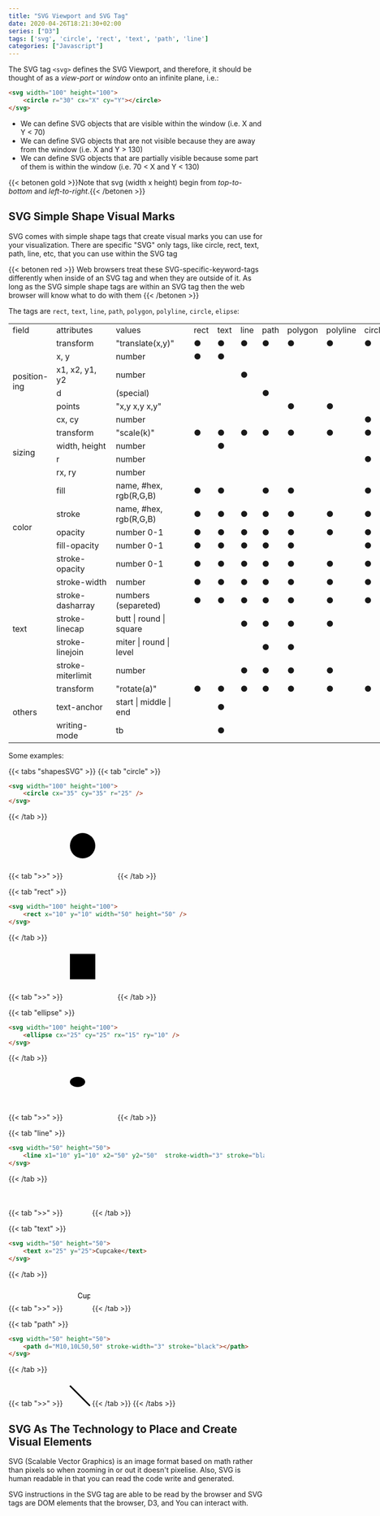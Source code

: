 ```yaml
---
title: "SVG Viewport and SVG Tag"
date: 2020-04-26T18:21:30+02:00
series: ["D3"]
tags: ['svg', 'circle', 'rect', 'text', 'path', 'line']
categories: ["Javascript"]
---
```


The SVG tag `<svg>` defines the SVG Viewport, and therefore, it should be thought of as a _view-port_ or _window_ onto an infinite plane, i.e.:

```html
<svg width="100" height="100">
	<circle r="30" cx="X" cy="Y"></circle>
</svg> 
```
- We can define SVG objects that are visible within the window (i.e. X and Y < 70)
- We can define SVG objects that are not visible because they are away from the window (i.e. X and Y > 130) 
- We can define SVG objects that are partially visible because some part of them is within the window (i.e. 70 < X and Y < 130)

{{< betonen gold >}}Note that svg (width x height) begin from _top-to-bottom_ and _left-to-right_.{{< /betonen >}}

## SVG Simple Shape Visual Marks 

SVG comes with simple shape tags that create visual marks you can use for your visualization. There are specific "SVG" only tags, like circle, rect, text, path, line, etc, that you can use within the SVG tag

{{< betonen red >}}
Web browsers treat these SVG-specific-keyword-tags differently when inside of an SVG tag and when they are outside of it. As long as the SVG simple shape tags are within an SVG tag then the web browser will know what to do with them
{{< /betonen >}}

The tags are `rect`, `text`, `line`, `path`, `polygon`, `polyline`, `circle`, `elipse`:

<table border=0 cellpadding=0 cellspacing=0 width=593 style='border-collapse:
 collapse;table-layout:fixed;width:615pt'>
 <col class=xl70 width=56 style='mso-width-source:userset;mso-width-alt:2048;
 width:42pt'>
 <col class=xl70 width=101 style='mso-width-source:userset;mso-width-alt:3693;
 width:76pt'>
 <col class=xl70 width=137 style='mso-width-source:userset;mso-width-alt:5010;
 width:103pt'>
 <col class=xl70 width=30 style='mso-width-source:userset;mso-width-alt:1097;
 width:23pt'>
 <col class=xl70 width=29 style='mso-width-source:userset;mso-width-alt:1060;
 width:22pt'>
 <col class=xl70 width=27 style='mso-width-source:userset;mso-width-alt:987;
 width:20pt'>
 <col class=xl70 width=32 style='mso-width-source:userset;mso-width-alt:1170;
 width:24pt'>
 <col class=xl70 width=51 style='mso-width-source:userset;mso-width-alt:1865;
 width:38pt'>
 <col class=xl70 width=50 style='mso-width-source:userset;mso-width-alt:1828;
 width:38pt'>
 <col class=xl70 width=39 style='mso-width-source:userset;mso-width-alt:1426;
 width:29pt'>
 <col class=xl70 width=41 style='mso-width-source:userset;mso-width-alt:1499;
 width:31pt'>
 <tr height=16 style='height:12.0pt'>
  <td height=16 class=xl65 width=56 style='height:12.0pt;width:42pt'>field</td>
  <td class=xl65 width=101 style='width:76pt'>attributes</td>
  <td class=xl65 width=137 style='width:103pt'>values</td>
  <td class=xl65 width=30 style='width:23pt'>rect</td>
  <td class=xl65 width=29 style='width:22pt'>text</td>
  <td class=xl65 width=27 style='width:20pt'>line</td>
  <td class=xl65 width=32 style='width:24pt'>path</td>
  <td class=xl65 width=51 style='width:38pt'>polygon</td>
  <td class=xl65 width=50 style='width:38pt'>polyline</td>
  <td class=xl65 width=39 style='width:29pt'>circle</td>
  <td class=xl65 width=41 style='width:31pt'>elipse</td>
 </tr>
 <tr height=16 style='height:12.0pt'>
  <td rowspan=6 height=96 class=xl66 width=56 style='height:72.0pt;width:42pt'>position-<br>
    ing</td>
  <td class=xl67>transform</td>
  <td class=xl67>&quot;translate(x,y)&quot;</td>
  <td class=xl68>&#9679;</td>
  <td class=xl68>&#9679;</td>
  <td class=xl68>&#9679;</td>
  <td class=xl68>&#9679;</td>
  <td class=xl68>&#9679;</td>
  <td class=xl68>&#9679;</td>
  <td class=xl68>&#9679;</td>
  <td class=xl68>&#9679;</td>
 </tr>
 <tr height=16 style='height:12.0pt'>
  <td height=16 class=xl67 style='height:12.0pt'>x, y</td>
  <td class=xl67>number</td>
  <td class=xl68>&#9679;</td>
  <td class=xl68>&#9679;</td>
  <td class=xl67></td>
  <td class=xl67></td>
  <td class=xl67></td>
  <td class=xl67></td>
  <td class=xl67></td>
  <td class=xl67></td>
 </tr>
 <tr height=16 style='height:12.0pt'>
  <td height=16 class=xl67 style='height:12.0pt'>x1, x2, y1, y2</td>
  <td class=xl67>number</td>
  <td class=xl67></td>
  <td class=xl67></td>
  <td class=xl68>&#9679;</td>
  <td class=xl67></td>
  <td class=xl67></td>
  <td class=xl67></td>
  <td class=xl67></td>
  <td class=xl67></td>
 </tr>
 <tr height=16 style='height:12.0pt'>
  <td height=16 class=xl67 style='height:12.0pt'>d</td>
  <td class=xl67>(special)</td>
  <td class=xl67></td>
  <td class=xl67></td>
  <td class=xl67></td>
  <td class=xl68>&#9679;</td>
  <td class=xl67></td>
  <td class=xl67></td>
  <td class=xl67></td>
  <td class=xl67></td>
 </tr>
 <tr height=16 style='height:12.0pt'>
  <td height=16 class=xl67 style='height:12.0pt'>points</td>
  <td class=xl67>&quot;x,y x,y x,y&quot;</td>
  <td class=xl67></td>
  <td class=xl67></td>
  <td class=xl67></td>
  <td class=xl67></td>
  <td class=xl68>&#9679;</td>
  <td class=xl68>&#9679;</td>
  <td class=xl67></td>
  <td class=xl67></td>
 </tr>
 <tr height=16 style='height:12.0pt'>
  <td height=16 class=xl67 style='height:12.0pt'>cx, cy</td>
  <td class=xl67>number</td>
  <td class=xl67></td>
  <td class=xl67></td>
  <td class=xl67></td>
  <td class=xl67></td>
  <td class=xl67></td>
  <td class=xl67></td>
  <td class=xl68>&#9679;</td>
  <td class=xl68>&#9679;</td>
 </tr>
 <tr height=16 style='height:12.0pt'>
  <td rowspan=4 height=64 class=xl65 style='height:48.0pt'>sizing</td>
  <td class=xl67>transform</td>
  <td class=xl67>&quot;scale(k)&quot;</td>
  <td class=xl68>&#9679;</td>
  <td class=xl68>&#9679;</td>
  <td class=xl68>&#9679;</td>
  <td class=xl68>&#9679;</td>
  <td class=xl68>&#9679;</td>
  <td class=xl68>&#9679;</td>
  <td class=xl68>&#9679;</td>
  <td class=xl68>&#9679;</td>
 </tr>
 <tr height=16 style='height:12.0pt'>
  <td height=16 class=xl67 style='height:12.0pt'>width, height</td>
  <td class=xl67>number</td>
  <td class=xl67></td>
  <td class=xl68>&#9679;</td>
  <td class=xl67></td>
  <td class=xl67></td>
  <td class=xl67></td>
  <td class=xl67></td>
  <td class=xl67></td>
  <td class=xl67></td>
 </tr>
 <tr height=16 style='height:12.0pt'>
  <td height=16 class=xl67 style='height:12.0pt'>r</td>
  <td class=xl67>number</td>
  <td class=xl67></td>
  <td class=xl67></td>
  <td class=xl67></td>
  <td class=xl67></td>
  <td class=xl67></td>
  <td class=xl67></td>
  <td class=xl68>&#9679;</td>
  <td class=xl67></td>
 </tr>
 <tr height=16 style='height:12.0pt'>
  <td height=16 class=xl67 style='height:12.0pt'>rx, ry</td>
  <td class=xl67>number</td>
  <td class=xl67></td>
  <td class=xl67></td>
  <td class=xl67></td>
  <td class=xl67></td>
  <td class=xl67></td>
  <td class=xl67></td>
  <td class=xl67></td>
  <td class=xl68>&#9679;</td>
 </tr>
 <tr height=16 style='height:12.0pt'>
  <td rowspan=5 height=80 class=xl65 style='height:60.0pt'>color</td>
  <td class=xl67>fill</td>
  <td class=xl69 width=137 style='width:103pt'>name, #hex, rgb(R,G,B)</td>
  <td class=xl68>&#9679;</td>
  <td class=xl68>&#9679;</td>
  <td class=xl67></td>
  <td class=xl68>&#9679;</td>
  <td class=xl68>&#9679;</td>
  <td class=xl67></td>
  <td class=xl68>&#9679;</td>
  <td class=xl68>&#9679;</td>
 </tr>
 <tr height=16 style='height:12.0pt'>
  <td height=16 class=xl67 style='height:12.0pt'>stroke</td>
  <td class=xl67>name, #hex, rgb(R,G,B)</td>
  <td class=xl68>&#9679;</td>
  <td class=xl68>&#9679;</td>
  <td class=xl68>&#9679;</td>
  <td class=xl68>&#9679;</td>
  <td class=xl68>&#9679;</td>
  <td class=xl68>&#9679;</td>
  <td class=xl68>&#9679;</td>
  <td class=xl68>&#9679;</td>
 </tr>
 <tr height=16 style='height:12.0pt'>
  <td height=16 class=xl67 style='height:12.0pt'>opacity</td>
  <td class=xl67>number 0-1</td>
  <td class=xl68>&#9679;</td>
  <td class=xl68>&#9679;</td>
  <td class=xl68>&#9679;</td>
  <td class=xl68>&#9679;</td>
  <td class=xl68>&#9679;</td>
  <td class=xl68>&#9679;</td>
  <td class=xl68>&#9679;</td>
  <td class=xl68>&#9679;</td>
 </tr>
 <tr height=16 style='height:12.0pt'>
  <td height=16 class=xl67 style='height:12.0pt'>fill-opacity</td>
  <td class=xl67>number 0-1</td>
  <td class=xl68>&#9679;</td>
  <td class=xl68>&#9679;</td>
  <td class=xl68>&#9679;</td>
  <td class=xl68>&#9679;</td>
  <td class=xl68>&#9679;</td>
  <td class=xl67></td>
  <td class=xl68>&#9679;</td>
  <td class=xl68>&#9679;</td>
 </tr>
 <tr height=16 style='height:12.0pt'>
  <td height=16 class=xl67 style='height:12.0pt'>stroke-opacity</td>
  <td class=xl67>number 0-1</td>
  <td class=xl68>&#9679;</td>
  <td class=xl68>&#9679;</td>
  <td class=xl68>&#9679;</td>
  <td class=xl68>&#9679;</td>
  <td class=xl68>&#9679;</td>
  <td class=xl68>&#9679;</td>
  <td class=xl68>&#9679;</td>
  <td class=xl68>&#9679;</td>
 </tr>
 <tr height=16 style='height:12.0pt'>
  <td rowspan=5 height=80 class=xl65 style='height:60.0pt'>text</td>
  <td class=xl67>stroke-width</td>
  <td class=xl67>number</td>
  <td class=xl68>&#9679;</td>
  <td class=xl68>&#9679;</td>
  <td class=xl68>&#9679;</td>
  <td class=xl68>&#9679;</td>
  <td class=xl68>&#9679;</td>
  <td class=xl68>&#9679;</td>
  <td class=xl68>&#9679;</td>
  <td class=xl68>&#9679;</td>
 </tr>
 <tr height=16 style='height:12.0pt'>
  <td height=16 class=xl67 style='height:12.0pt'>stroke-dasharray</td>
  <td class=xl67>numbers (separeted)</td>
  <td class=xl68>&#9679;</td>
  <td class=xl68>&#9679;</td>
  <td class=xl68>&#9679;</td>
  <td class=xl68>&#9679;</td>
  <td class=xl68>&#9679;</td>
  <td class=xl68>&#9679;</td>
  <td class=xl68>&#9679;</td>
  <td class=xl68>&#9679;</td>
 </tr>
 <tr height=16 style='height:12.0pt'>
  <td height=16 class=xl67 style='height:12.0pt'>stroke-linecap</td>
  <td class=xl67>butt | round | square</td>
  <td class=xl67></td>
  <td class=xl67></td>
  <td class=xl68>&#9679;</td>
  <td class=xl68>&#9679;</td>
  <td class=xl68>&#9679;</td>
  <td class=xl68>&#9679;</td>
  <td class=xl67></td>
  <td class=xl67></td>
 </tr>
 <tr height=16 style='height:12.0pt'>
  <td height=16 class=xl67 style='height:12.0pt'>stroke-linejoin</td>
  <td class=xl67>miter | round | level</td>
  <td class=xl67></td>
  <td class=xl67></td>
  <td class=xl67></td>
  <td class=xl68>&#9679;</td>
  <td class=xl68>&#9679;</td>
  <td class=xl67></td>
  <td class=xl67></td>
  <td class=xl67></td>
 </tr>
 <tr height=16 style='height:12.0pt'>
  <td height=16 class=xl67 style='height:12.0pt'>stroke-miterlimit</td>
  <td class=xl67>number</td>
  <td class=xl67></td>
  <td class=xl67></td>
  <td class=xl68>&#9679;</td>
  <td class=xl68>&#9679;</td>
  <td class=xl68>&#9679;</td>
  <td class=xl68>&#9679;</td>
  <td class=xl67></td>
  <td class=xl67></td>
 </tr>
 <tr height=16 style='height:12.0pt'>
  <td rowspan=3 height=48 class=xl65 style='height:36.0pt'>others</td>
  <td class=xl67>transform</td>
  <td class=xl67>&quot;rotate(a)&quot;</td>
  <td class=xl68>&#9679;</td>
  <td class=xl68>&#9679;</td>
  <td class=xl68>&#9679;</td>
  <td class=xl68>&#9679;</td>
  <td class=xl68>&#9679;</td>
  <td class=xl68>&#9679;</td>
  <td class=xl68>&#9679;</td>
  <td class=xl68>&#9679;</td>
 </tr>
 <tr height=16 style='height:12.0pt'>
  <td height=16 class=xl67 style='height:12.0pt'>text-anchor</td>
  <td class=xl67>start | middle | end</td>
  <td class=xl67></td>
  <td class=xl68>&#9679;</td>
  <td class=xl67></td>
  <td class=xl67></td>
  <td class=xl67></td>
  <td class=xl67></td>
  <td class=xl67></td>
  <td class=xl67></td>
 </tr>
 <tr height=16 style='height:12.0pt'>
  <td height=16 class=xl67 style='height:12.0pt'>writing-mode</td>
  <td class=xl67>tb</td>
  <td class=xl67></td>
  <td class=xl68>&#9679;</td>
  <td class=xl67></td>
  <td class=xl67></td>
  <td class=xl67></td>
  <td class=xl67></td>
  <td class=xl67></td>
  <td class=xl67></td>
 </tr>
</table>


Some examples:

{{< tabs "shapesSVG" >}}
{{< tab "circle" >}}
```html
<svg width="100" height="100">
    <circle cx="35" cy="35" r="25" />
</svg> 
``` 
{{< /tab >}}

{{< tab ">>" >}}
<svg width="100" height="100">
    <circle cx="35" cy="35" r="25" />
</svg>
{{< /tab >}}

{{< tab "rect" >}}
```html
<svg width="100" height="100">
    <rect x="10" y="10" width="50" height="50" />
</svg>
```
{{< /tab >}}

{{< tab ">>" >}}
<svg width="100" height="100">
    <rect x="10" y="10" width="50" height="50" />
</svg>
{{< /tab >}}

{{< tab "ellipse" >}}
```html
<svg width="100" height="100">
    <ellipse cx="25" cy="25" rx="15" ry="10" />
</svg>
```
{{< /tab >}}

{{< tab ">>" >}}
<svg width="100" height="100">
    <ellipse cx="25" cy="25" rx="15" ry="10" />
</svg>
{{< /tab >}}

{{< tab "line" >}}
```html
<svg width="50" height="50">
    <line x1="10" y1="10" x2="50" y2="50"  stroke-width="3" stroke="black" />
</svg>
```
{{< /tab >}}

{{< tab ">>" >}}
<svg width="50" height="50">
    <line x1="10" y1="10" x2="50" y2="50"  stroke-width="3" stroke="black" />
</svg>
{{< /tab >}}

{{< tab "text" >}}
```html
<svg width="50" height="50">
    <text x="25" y="25">Cupcake</text>
</svg>
```
{{< /tab >}}

{{< tab ">>" >}}
<svg width="50" height="50">
    <text x="25" y="25">Cupcake</text>
</svg>
{{< /tab >}}

{{< tab "path" >}}
```html
<svg width="50" height="50">
    <path d="M10,10L50,50" stroke-width="3" stroke="black"></path>
</svg>
```
{{< /tab >}}

{{< tab ">>" >}}
<svg width="50" height="50">
    <path d="M10,10L50,50" stroke-width="3" stroke="black"></path>
</svg>
{{< /tab >}}
{{< /tabs >}}

## SVG As The Technology to Place and Create Visual Elements

SVG (Scalable Vector Graphics) is an image format based on math rather than pixels so when zooming in or out it doesn't pixelise. Also, SVG is human readable in that you can read the code write and generated.

SVG instructions in the SVG tag are able to be read by the browser and SVG tags are DOM elements that the browser, D3, and You can interact with.

